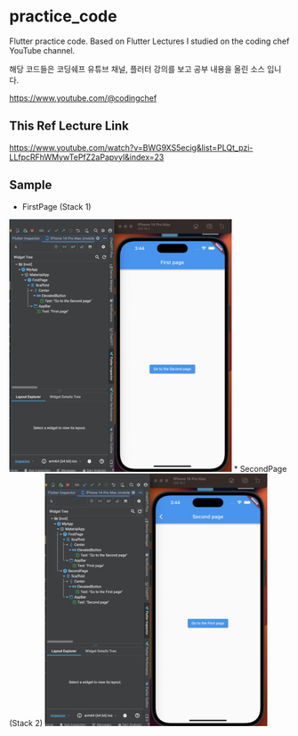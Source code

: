 # practice_code

Flutter practice code.
Based on Flutter Lectures I studied on the coding chef YouTube channel.

해당 코드들은 코딩쉐프 유튜브 채널, 플러터 강의를 보고 공부 내용을 올린 소스 입니다.

https://www.youtube.com/@codingchef

## This Ref Lecture Link
https://www.youtube.com/watch?v=BWG9XS5ecig&list=PLQt_pzi-LLfpcRFhWMywTePfZ2aPapvyl&index=23

## Sample
* FirstPage (Stack 1)
<img src="./assets/sample1.png" width="400">
* SecondPage (Stack 2)
<img src="./assets/sample2.png" width="400">